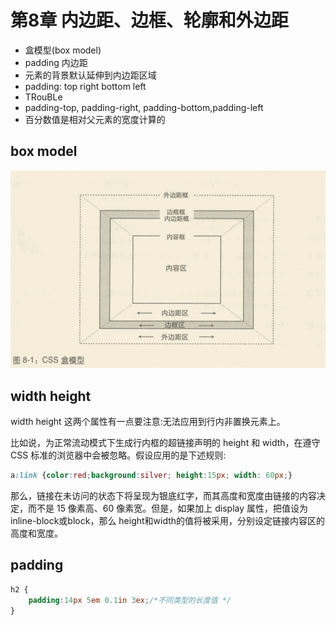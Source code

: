 # 第8章 内边距、边框、轮廓和外边距

- 盒模型(box model)
- padding 内边距
- 元素的背景默认延伸到内边距区域
- padding: top right bottom left
- TRouBLe
- padding-top, padding-right, padding-bottom,padding-left
- 百分数值是相对父元素的宽度计算的

## box model

![box](images/box-mode.png)

## width height

width height 这两个属性有一点要注意:无法应用到行内非置换元素上。

比如说，为正常流动模式下生成行内框的超链接声明的 height 和 width，在遵守 CSS 标准的浏览器中会被忽略。假设应用的是下述规则:

```css
a:link {color:red;background:silver; height:15px; width: 60px;}
```

那么，链接在未访问的状态下将呈现为银底红字，而其高度和宽度由链接的内容决定，而不是 15 像素高、60 像素宽。但是，如果加上 display 属性，把值设为 inline-block或block，那么 height和width的值将被采用，分别设定链接内容区的高度和宽度。


## padding

```css
h2 {
    padding:14px 5em 0.1in 3ex;/*不同类型的长度值 */
}
```
